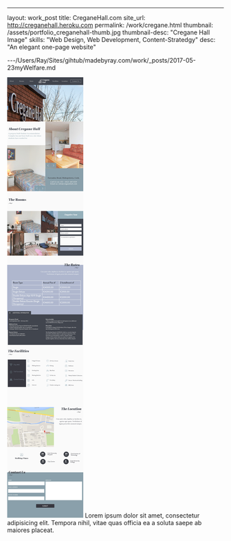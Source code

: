 ---
layout: work_post
title: CreganeHall.com 
site_url: http://creganehall.heroku.com
permalink: /work/cregane.html
thumbnail: /assets/portfolio_creganehall-thumb.jpg
thumbnail-desc: "Cregane Hall Image"
skills: "Web Design, Web Development, Content-Stratedgy"
desc: "An elegant one-page website"

---/Users/Ray/Sites/gihtub/madebyray.com/work/_posts/2017-05-23myWelfare.md

<img src="/assets/portfolio_cregane-hall-full.jpg" alt="">
Lorem ipsum dolor sit amet, consectetur adipisicing elit. Tempora nihil, vitae quas officia ea a soluta saepe ab maiores placeat.